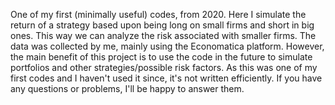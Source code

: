 One of my first (minimally useful) codes, from 2020. 
Here I simulate the return of a strategy based upon being long on small firms and short in big ones. This way we can analyze the risk associated with smaller firms. 
The data was collected by me, mainly using the Economatica platform.
However, the main benefit of this project is to use the code in the future to simulate portfolios and other strategies/possible risk factors.
As this was one of my first codes and I haven't used it since, it's not written efficiently.
If you have any questions or problems, I'll be happy to answer them.

